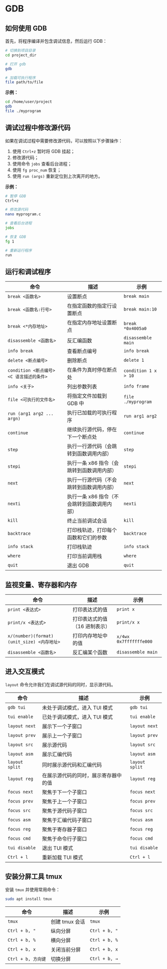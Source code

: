 # GDB

## 如何使用 GDB

首先，将程序编译并包含调试信息，然后运行 GDB：

```bash
# 切换到项目目录
cd project_dir

# 打开 gdb
gdb

# 加载可执行程序
file path/to/file
```

**示例：**
```bash
cd /home/user/project
gdb
file ./myprogram
```

## 调试过程中修改源代码

如果在调试过程中需要修改源代码，可以按照以下步骤操作：

1. 使用 `Ctrl+z` 暂时将 GDB 挂起；
2. 修改源代码；
3. 使用命令 `jobs` 查看后台进程；
4. 使用 `fg proc_num` 恢复；
5. 使用 `run (args)` 重新定位到上次离开的地方。

**示例：**

```bash
# 暂停 GDB
Ctrl+z

# 修改源代码
nano myprogram.c

# 查看后台进程
jobs

# 恢复 GDB
fg 1

# 重新运行程序
run
```

## 运行和调试程序

| 命令                                      | 描述                                        | 示例                 |
| ----------------------------------------- | ------------------------------------------- | -------------------- |
| `break <函数名>`                          | 设置断点                                    | `break main`         |
| `break <函数名:行号>`                     | 在指定函数的指定行设置断点                  | `break main:10`      |
| `break <*内存地址>`                       | 在指定内存地址设置断点                      | `break *0x4005a0`    |
| `disassemble <函数名>`                    | 反汇编函数                                  | `disassemble main`   |
| `info break`                              | 查看断点编号                                | `info break`         |
| `delete <断点编号>`                       | 删除断点                                    | `delete 1`           |
| `condition <断点编号> <C 语言描述的条件>` | 在条件为真时停在断点处                      | `condition 1 x > 10` |
| `info <关于>`                             | 列出参数列表                                | `info frame`         |
| `file <可执行的文件名>`                   | 将指定文件加载到 GDB 中                     | `file ./myprogram`   |
| `run (arg1 arg2 ... argn)`                | 执行已加载的可执行程序                      | `run arg1 arg2`      |
| `continue`                                | 继续执行源代码，停在下一个断点处            | `continue`           |
| `step`                                    | 执行一行源代码（会跳转到函数调用内部）      | `step`               |
| `stepi`                                   | 执行一条 x86 指令（会跳转到函数调用内部）   | `stepi`              |
| `next`                                    | 执行一行源代码（不会跳转到函数调用内部）    | `next`               |
| `nexti`                                   | 执行一条 x86 指令（不会跳转到函数调用内部） | `nexti`              |
| `kill`                                    | 终止当前调试会话                            | `kill`               |
| `backtrace`                               | 打印栈轨迹，打印每个函数和它们的参数        | `backtrace`          |
| `info stack`                              | 打印栈轨迹                                  | `info stack`         |
| `where`                                   | 打印当前调用栈                              | `where`              |
| `quit`                                    | 退出 GDB                                    | `quit`               |

## 监视变量、寄存器和内存

| 命令                                       | 描述                          | 示例                   |
| ------------------------------------------ | ----------------------------- | ---------------------- |
| `print <表达式>`                           | 打印表达式的值                | `print x`              |
| `print/x <表达式>`                         | 打印表达式的值（16 进制表示） | `print/x x`            |
| `x/(number)(format)(unit_size) <内存地址>` | 打印内存地址中的值            | `x/4wx 0x7fffffffe000` |
| `disassemble <函数名>`                     | 反汇编某个函数                | `disassemble main`     |

## 进入交互模式

`layout` 命令允许我们在调试源代码的同时，显示源代码。

| 命令           | 描述                                 | 示例           |
| -------------- | ------------------------------------ | -------------- |
| `gdb tui`      | 未处于调试模式，进入 TUI 模式        | `gdb tui`      |
| `tui enable`   | 已处于调试模式，进入 TUI 模式        | `tui enable`   |
| `layout next`  | 展示下一个子窗口                     | `layout next`  |
| `layout prev`  | 展示上一个子窗口                     | `layout prev`  |
| `layout src`   | 展示源代码                           | `layout src`   |
| `layout asm`   | 展示汇编代码                         | `layout asm`   |
| `layout split` | 同时展示源代码和汇编代码             | `layout split` |
| `layout reg`   | 在展示源代码的同时，展示寄存器中的值 | `layout reg`   |
| `focus next`   | 聚焦于下一个子窗口                   | `focus next`   |
| `focus prev`   | 聚焦于上一个子窗口                   | `focus prev`   |
| `focus src`    | 聚焦于源代码子窗口                   | `focus src`    |
| `focus asm`    | 聚焦于汇编代码子窗口                 | `focus asm`    |
| `focus reg`    | 聚焦于寄存器子窗口                   | `focus reg`    |
| `focus cmd`    | 聚焦于命令行子窗口                   | `focus cmd`    |
| `tui disable`  | 退出 TUI 模式                        | `tui disable`  |
| `Ctrl + l`     | 重新加载 TUI 模式                    | `Ctrl + l`     |

## 安装分屏工具 tmux

安装 `tmux` 并使用常用命令：

```bash
sudo apt install tmux
```

| 命令               | 描述           | 示例          |
| ------------------ | -------------- | ------------- |
| `tmux`             | 创建 tmux 会话 | `tmux`        |
| `Ctrl + b, "`      | 纵向分屏       | `Ctrl + b, "` |
| `Ctrl + b, %`      | 横向分屏       | `Ctrl + b, %` |
| `Ctrl + b, x`      | 关闭当前分屏   | `Ctrl + b, x` |
| `Ctrl + b, 方向键` | 切换分屏       | `Ctrl + b, →` |
